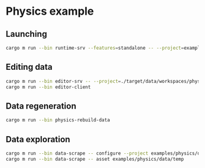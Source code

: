# Physics example

## Launching

```sh
cargo m run --bin runtime-srv --features=standalone -- --project=examples/physics/data --root="(1d9ddd99aad89045,1fa058cb-5877-5ffe-dcb7-1f364a804a8f)" --physics-debugger
```

## Editing data

```sh
cargo m run --bin editor-srv -- --project=./target/data/workspaces/physics/ --origin=../../../../../examples/physics/data/remote/ --cas=./target/data/content-store/ --build-db=./target/data/build-db/ --scene "/scene.ent"
cargo m run --bin editor-client
```

## Data regeneration

```sh
cargo m run --bin physics-rebuild-data
```

## Data exploration

```sh
cargo m run --bin data-scrape -- configure --project examples/physics/data --output temp/
cargo m run --bin data-scrape -- asset examples/physics/data/temp
```
